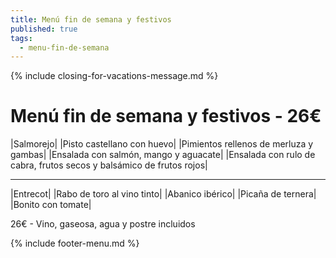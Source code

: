 ```yaml
---
title: Menú fin de semana y festivos
published: true
tags:
  - menu-fin-de-semana
---
```


{% include closing-for-vacations-message.md %}

# Menú fin de semana y festivos - 26€

|Salmorejo|
|Pisto castellano con huevo|
|Pimientos rellenos de merluza y gambas|
|Ensalada con salmón, mango y aguacate|
|Ensalada con rulo de cabra, frutos secos y balsámico de frutos rojos|

------

|Entrecot|
|Rabo de toro al vino tinto|
|Abanico ibérico|
|Picaña de ternera|
|Bonito con tomate|

<!-- |Cordero asado|eligiendo este segundo plato se añade 10€ al menú, en total 36€| -->

26€ - Vino, gaseosa, agua y postre incluidos

{% include footer-menu.md %}
